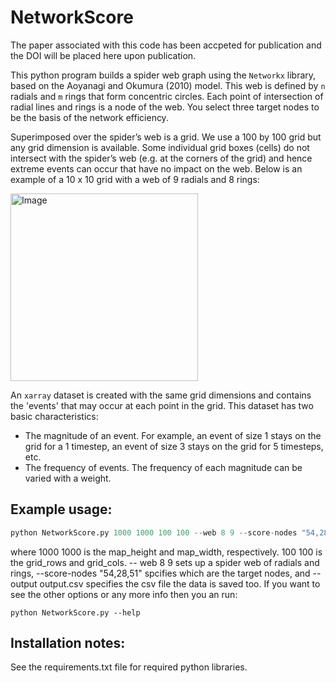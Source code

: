 # NetworkScore

The paper associated with this code has been accpeted for publication and the DOI will be placed here upon publication.

This python program builds a spider web graph using the ```Networkx``` library, based on the Aoyanagi and Okumura (2010) model. This web is defined by ```n``` radials and ```m``` rings that form concentric circles. Each point of intersection of radial lines and rings is a node of the web. You select three target nodes to be the basis of the network efficiency. 

Superimposed over the spider’s web is a grid. We use a 100 by 100 grid but any grid dimension is available. Some individual grid boxes (cells) do not intersect with the spider’s web (e.g. at the
corners of the grid) and hence extreme events can occur that have no impact on the web. Below is an example of a 10 x 10 grid with a web of 9 radials and 8 rings:

<img src="https://github.com/coecms/NetworkScore/assets/20108650/4905d804-fdbc-4c59-ba03-4fbbd83ea669" alt="Image" width="300">

An ```xarray``` dataset is created with the same grid dimensions and contains the 'events' that may occur at each point in the grid. This dataset has two basic characteristics:
- The magnitude of an event. For example, an event of size 1 stays on the grid for a 1 timestep, an event of size 3 stays on the grid for 5 timesteps, etc.
- The frequency of events. The frequency of each magnitude can be varied with a weight.

## Example usage:

```python
python NetworkScore.py 1000 1000 100 100 --web 8 9 --score-nodes "54,28,51" --output output.csv
```
where 1000 1000 is the map_height and map_width, respectively. 100 100 is the grid_rows and grid_cols. -- web 8 9 sets up a spider web of radials and rings, --score-nodes "54,28,51" spcifies which are the target nodes, and --output output.csv specifies the csv file the data is saved too. If you want to see the other options or any more info then you  an run:

```
python NetworkScore.py --help
```
## Installation notes:

See the requirements.txt file for required python libraries.
